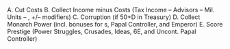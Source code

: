 A. Cut Costs 
B. Collect Income minus Costs (Tax Income – Advisors – Mil. Units – , +/– modifiers) 
C. Corruption (if 50+D in Treasury)
D. Collect Monarch Power (incl. bonuses for s, Papal Controller, and Emperor) 
E. Score Prestige (Power Struggles, Crusades, Ideas, 6E, and Uncont. Papal Controller)
